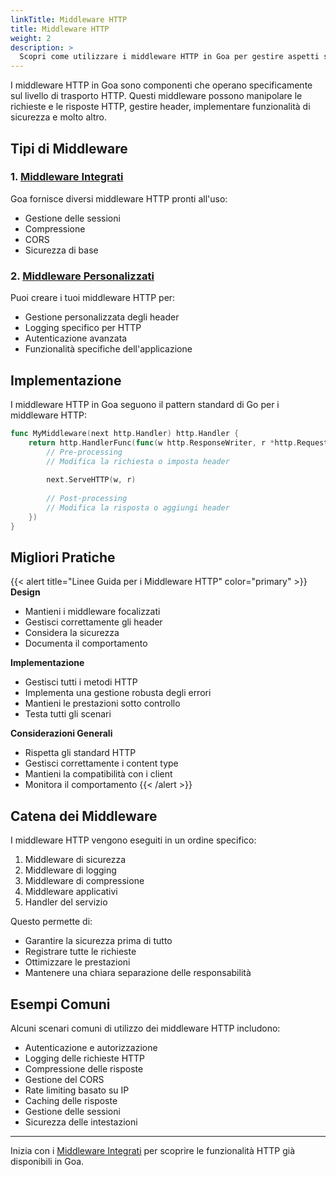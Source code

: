 ```yaml
---
linkTitle: Middleware HTTP
title: Middleware HTTP
weight: 2
description: >
  Scopri come utilizzare i middleware HTTP in Goa per gestire aspetti specifici del protocollo HTTP come sessioni, compressione, CORS e sicurezza.
---
```


I middleware HTTP in Goa sono componenti che operano specificamente sul livello di trasporto HTTP. Questi middleware possono manipolare le richieste e le risposte HTTP, gestire header, implementare funzionalità di sicurezza e molto altro.

## Tipi di Middleware

### 1. [Middleware Integrati](./built-in)
Goa fornisce diversi middleware HTTP pronti all'uso:
- Gestione delle sessioni
- Compressione
- CORS
- Sicurezza di base

### 2. [Middleware Personalizzati](./custom)
Puoi creare i tuoi middleware HTTP per:
- Gestione personalizzata degli header
- Logging specifico per HTTP
- Autenticazione avanzata
- Funzionalità specifiche dell'applicazione

## Implementazione

I middleware HTTP in Goa seguono il pattern standard di Go per i middleware HTTP:

```go
func MyMiddleware(next http.Handler) http.Handler {
    return http.HandlerFunc(func(w http.ResponseWriter, r *http.Request) {
        // Pre-processing
        // Modifica la richiesta o imposta header
        
        next.ServeHTTP(w, r)
        
        // Post-processing
        // Modifica la risposta o aggiungi header
    })
}
```

## Migliori Pratiche

{{< alert title="Linee Guida per i Middleware HTTP" color="primary" >}}
**Design**
- Mantieni i middleware focalizzati
- Gestisci correttamente gli header
- Considera la sicurezza
- Documenta il comportamento

**Implementazione**
- Gestisci tutti i metodi HTTP
- Implementa una gestione robusta degli errori
- Mantieni le prestazioni sotto controllo
- Testa tutti gli scenari

**Considerazioni Generali**
- Rispetta gli standard HTTP
- Gestisci correttamente i content type
- Mantieni la compatibilità con i client
- Monitora il comportamento
{{< /alert >}}

## Catena dei Middleware

I middleware HTTP vengono eseguiti in un ordine specifico:
1. Middleware di sicurezza
2. Middleware di logging
3. Middleware di compressione
4. Middleware applicativi
5. Handler del servizio

Questo permette di:
- Garantire la sicurezza prima di tutto
- Registrare tutte le richieste
- Ottimizzare le prestazioni
- Mantenere una chiara separazione delle responsabilità

## Esempi Comuni

Alcuni scenari comuni di utilizzo dei middleware HTTP includono:
- Autenticazione e autorizzazione
- Logging delle richieste HTTP
- Compressione delle risposte
- Gestione del CORS
- Rate limiting basato su IP
- Caching delle risposte
- Gestione delle sessioni
- Sicurezza delle intestazioni

---

Inizia con i [Middleware Integrati](./built-in) per scoprire le funzionalità HTTP già disponibili in Goa. 